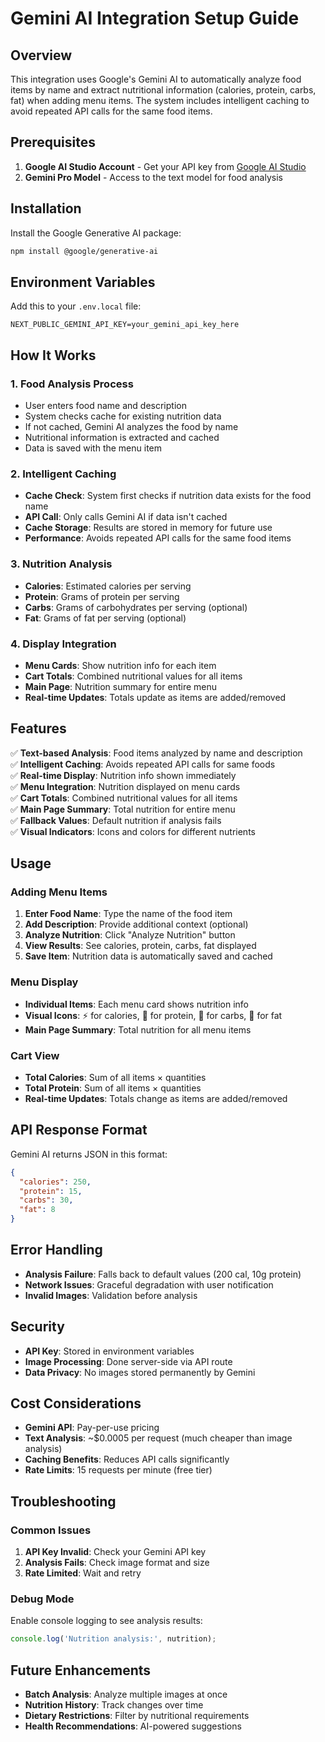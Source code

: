 # Gemini AI Integration Setup Guide

## Overview

This integration uses Google's Gemini AI to automatically analyze food items by name and extract nutritional information (calories, protein, carbs, fat) when adding menu items. The system includes intelligent caching to avoid repeated API calls for the same food items.

## Prerequisites

1. **Google AI Studio Account** - Get your API key from [Google AI Studio](https://makersuite.google.com/app/apikey)
2. **Gemini Pro Model** - Access to the text model for food analysis

## Installation

Install the Google Generative AI package:

```bash
npm install @google/generative-ai
```

## Environment Variables

Add this to your `.env.local` file:

```env
NEXT_PUBLIC_GEMINI_API_KEY=your_gemini_api_key_here
```

## How It Works

### 1. **Food Analysis Process**
- User enters food name and description
- System checks cache for existing nutrition data
- If not cached, Gemini AI analyzes the food by name
- Nutritional information is extracted and cached
- Data is saved with the menu item

### 2. **Intelligent Caching**
- **Cache Check**: System first checks if nutrition data exists for the food name
- **API Call**: Only calls Gemini AI if data isn't cached
- **Cache Storage**: Results are stored in memory for future use
- **Performance**: Avoids repeated API calls for the same food items

### 3. **Nutrition Analysis**
- **Calories**: Estimated calories per serving
- **Protein**: Grams of protein per serving
- **Carbs**: Grams of carbohydrates per serving (optional)
- **Fat**: Grams of fat per serving (optional)

### 4. **Display Integration**
- **Menu Cards**: Show nutrition info for each item
- **Cart Totals**: Combined nutritional values for all items
- **Main Page**: Nutrition summary for entire menu
- **Real-time Updates**: Totals update as items are added/removed

## Features

✅ **Text-based Analysis**: Food items analyzed by name and description  
✅ **Intelligent Caching**: Avoids repeated API calls for same foods  
✅ **Real-time Display**: Nutrition info shown immediately  
✅ **Menu Integration**: Nutrition displayed on menu cards  
✅ **Cart Totals**: Combined nutritional values for all items  
✅ **Main Page Summary**: Total nutrition for entire menu  
✅ **Fallback Values**: Default nutrition if analysis fails  
✅ **Visual Indicators**: Icons and colors for different nutrients  

## Usage

### Adding Menu Items
1. **Enter Food Name**: Type the name of the food item
2. **Add Description**: Provide additional context (optional)
3. **Analyze Nutrition**: Click "Analyze Nutrition" button
4. **View Results**: See calories, protein, carbs, fat displayed
5. **Save Item**: Nutrition data is automatically saved and cached

### Menu Display
- **Individual Items**: Each menu card shows nutrition info
- **Visual Icons**: ⚡ for calories, 🥩 for protein, 🍞 for carbs, 🥑 for fat
- **Main Page Summary**: Total nutrition for all menu items

### Cart View
- **Total Calories**: Sum of all items × quantities
- **Total Protein**: Sum of all items × quantities
- **Real-time Updates**: Totals change as items are added/removed

## API Response Format

Gemini AI returns JSON in this format:
```json
{
  "calories": 250,
  "protein": 15,
  "carbs": 30,
  "fat": 8
}
```

## Error Handling

- **Analysis Failure**: Falls back to default values (200 cal, 10g protein)
- **Network Issues**: Graceful degradation with user notification
- **Invalid Images**: Validation before analysis

## Security

- **API Key**: Stored in environment variables
- **Image Processing**: Done server-side via API route
- **Data Privacy**: No images stored permanently by Gemini

## Cost Considerations

- **Gemini API**: Pay-per-use pricing
- **Text Analysis**: ~$0.0005 per request (much cheaper than image analysis)
- **Caching Benefits**: Reduces API calls significantly
- **Rate Limits**: 15 requests per minute (free tier)

## Troubleshooting

### Common Issues
1. **API Key Invalid**: Check your Gemini API key
2. **Analysis Fails**: Check image format and size
3. **Rate Limited**: Wait and retry

### Debug Mode
Enable console logging to see analysis results:
```javascript
console.log('Nutrition analysis:', nutrition);
```

## Future Enhancements

- **Batch Analysis**: Analyze multiple images at once
- **Nutrition History**: Track changes over time
- **Dietary Restrictions**: Filter by nutritional requirements
- **Health Recommendations**: AI-powered suggestions 